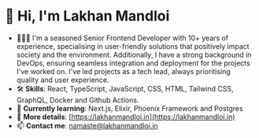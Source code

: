 # 👋 Hi, I'm Lakhan Mandloi

- 🧑🏻‍💻 I'm a seasoned Senior Frontend Developer with 10+ years of experience, specialising in user-friendly solutions that positively impact society and the environment. Additionally, I have a strong background in DevOps, ensuring seamless integration and deployment for the projects I've worked on. I've led projects as a tech lead, always prioritising quality and user experience.
- 🛠️ **Skills**: React, TypeScript, JavaScript, CSS, HTML, Tailwind CSS, GraphQL, Docker and Github Actions.
- 🌱 **Currently learning**: Next.js, Elixir, Phoenix Framework and Postgres
- 🔗 **More details**: [https://lakhanmandloi.in](https://lakhanmandloi.in)
- 📫 **Contact me**: namaste@lakhanmandloi.in
